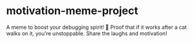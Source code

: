 # motivation-meme-project
A meme to boost your debugging spirit! 🐾 Proof that if it works after a cat walks on it, you're unstoppable. Share the laughs and motivation!
